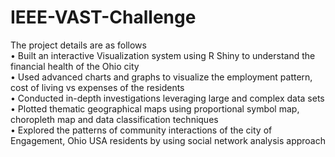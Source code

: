 # IEEE-VAST-Challenge
The project details are as follows  
•	Built an interactive Visualization system using R Shiny to understand the financial health of the Ohio city  
•	Used advanced charts and graphs to visualize the employment pattern, cost of living vs expenses of the residents  
•	Conducted in-depth investigations leveraging large and complex data sets  
•	Plotted thematic geographical maps using proportional symbol map, choropleth map and data classification techniques  
•	Explored the patterns of community interactions of the city of Engagement, Ohio USA residents by using social network analysis approach  

